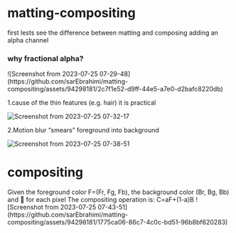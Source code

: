 # matting-compositing
first lests see the difference between matting and composing
 adding an alpha channel 
 <h3>why fractional alpha?</h3>
   ![Screenshot from 2023-07-25 07-29-48](https://github.com/sarEbrahimi/matting-compositing/assets/94298181/2c7f1e52-d9ff-44e5-a7e0-d2bafc8220db)
   
1.cause of the thin features  (e.g. hair) it is practical

![Screenshot from 2023-07-25 07-32-17](https://github.com/sarEbrahimi/matting-compositing/assets/94298181/9a02b5cd-0094-4b37-b2d5-61d8c4b721fe)

2.Motion blur “smears” foreground into background

![Screenshot from 2023-07-25 07-38-51](https://github.com/sarEbrahimi/matting-compositing/assets/94298181/c6e77f3a-5d91-444e-b9b9-878829b83032)

<h1>compositing</h1>
Given the foreground color F=(Fr, Fg, Fb), the
background color (Br, Bg, Bb) and  for each pixel
The compositing operation is: C=aF+(1-a)B
![Screenshot from 2023-07-25 07-43-51](https://github.com/sarEbrahimi/matting-compositing/assets/94298181/1775ca06-86c7-4c0c-bd51-96b8bf620283)

